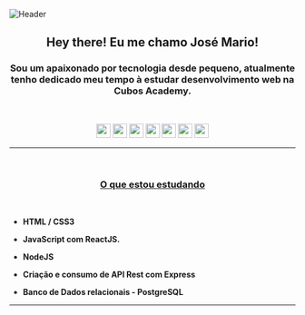 ![Header](./assets/header.gif)

<h2 align="center"><strong> Hey there! Eu me chamo José Mario! </strong></h2>

<h3 align="center">
<strong>Sou um apaixonado por tecnologia desde pequeno, atualmente tenho dedicado meu tempo à estudar desenvolvimento web na <a src="https://cubos.academy">Cubos Academy</a>.</strong></h3>

<br>

<!-- BADGES -->
<p align = "center">
<img src = "https://img.shields.io/badge/HTML5-E34F26?style=for-the-badge&logo=html5&logoColor=white" alt = "css3" height = "25"/>
<img src = "https://img.shields.io/badge/CSS3-1572B6?style=for-the-badge&logo=css3&logoColor=white" alt = "css3" height = "25"/>
<img src = "https://img.shields.io/badge/JavaScript-F7DF1E?style=for-the-badge&logo=javascript&logoColor=black" alt = "css3" height = "25"/>
<img src = "https://img.shields.io/badge/React-20232A?style=for-the-badge&logo=react&logoColor=61DAFB" alt = "css3" height = "25"/>
<img src = "https://img.shields.io/badge/Node.js-43853D?style=for-the-badge&logo=node.js&logoColor=white" alt = "css3" height = "25"/>
<img src = "https://img.shields.io/badge/Express.js-404D59?style=for-the-badge" alt = "css3" height = "25"/>
<img src = "https://img.shields.io/badge/PostgreSQL-316192?style=for-the-badge&logo=postgresql&logoColor=white" alt = "css3" height = "25"/>
</p>
<!-- /BADGES -->

<hr>
<br>

<h3 align="center"> <strong><u> O que estou estudando</u></strong></h3>
<br>

<strong>

- HTML / CSS3

- JavaScript com ReactJS.
- NodeJS
- Criação e consumo de API Rest com Express
- Banco de Dados relacionais - PostgreSQL

</strong>

<hr>

<br>

<!-- <img src = "https://github-readme-stats.vercel.app/api/top-langs/?username=jmmzp&theme=blue-green"/> -->
